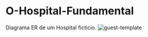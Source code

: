 # O-Hospital-Fundamental
Diagrama ER de um Hospital ficticio.
![guest-template](https://github.com/GustavSilvDev/O-Hospital-Fundamental/assets/142240746/a276f513-ddf6-47f4-8a42-8d36a0b88c1b)
